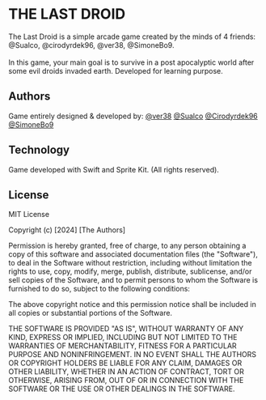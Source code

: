 
# THE LAST DROID

The Last Droid is a simple arcade game created by the minds of 4 friends: @Sualco, @cirodyrdek96, @ver38, @SimoneBo9. <br/><br/>
In this game, your main goal is to survive in a post apocalyptic world after some evil droids invaded earth.
Developed for learning purpose.





## Authors
 
Game entirely designed & developed by:
[@ver38](https://www.github.com/ver38)
[@Sualco](https://www.github.com/Sualco)
[@Cirodyrdek96](https://www.github.com/cirodyrdek96)
[@SimoneBo9](https://www.github.com/SimoneBo9)




## Technology
Game developed with Swift and Sprite Kit.
(All rights reserved).



## License
MIT License

Copyright (c) [2024] [The Authors] 

Permission is hereby granted, free of charge, to any person obtaining a copy
of this software and associated documentation files (the "Software"), to deal
in the Software without restriction, including without limitation the rights
to use, copy, modify, merge, publish, distribute, sublicense, and/or sell
copies of the Software, and to permit persons to whom the Software is
furnished to do so, subject to the following conditions:

The above copyright notice and this permission notice shall be included in all
copies or substantial portions of the Software.

THE SOFTWARE IS PROVIDED "AS IS", WITHOUT WARRANTY OF ANY KIND, EXPRESS OR
IMPLIED, INCLUDING BUT NOT LIMITED TO THE WARRANTIES OF MERCHANTABILITY,
FITNESS FOR A PARTICULAR PURPOSE AND NONINFRINGEMENT. IN NO EVENT SHALL THE
AUTHORS OR COPYRIGHT HOLDERS BE LIABLE FOR ANY CLAIM, DAMAGES OR OTHER
LIABILITY, WHETHER IN AN ACTION OF CONTRACT, TORT OR OTHERWISE, ARISING FROM,
OUT OF OR IN CONNECTION WITH THE SOFTWARE OR THE USE OR OTHER DEALINGS IN THE
SOFTWARE.
